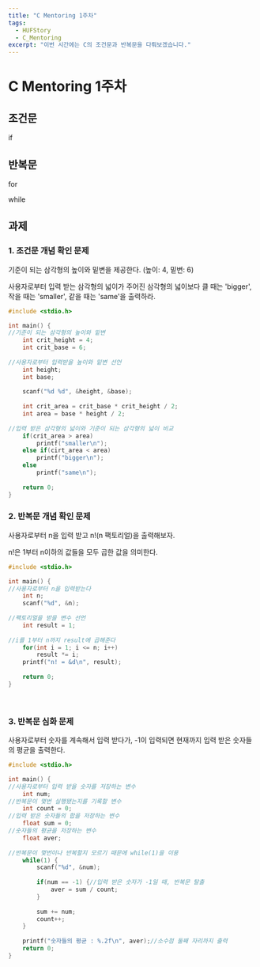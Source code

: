 ```yaml
---
title: "C Mentoring 1주차"
tags:
  - HUFStory
  - C_Mentoring
excerpt: "이번 시간에는 C의 조건문과 반복문을 다뤄보겠습니다."
---
```


# C Mentoring 1주차

## 조건문

if

## 반복문

for



while

## 과제

### 1. 조건문 개념 확인 문제

기준이 되는 삼각형의 높이와 밑변을 제공한다. (높이: 4, 밑변: 6)

사용자로부터 입력 받는 삼각형의 넓이가 주어진 삼각형의 넓이보다 클 때는 'bigger', 작을 때는 'smaller', 같을 때는 'same'을 출력하라.

```c
#include <stdio.h>

int main() {
//기준이 되는 삼각형의 높이와 밑변
    int crit_height = 4;
    int crit_base = 6;
    
//사용자로부터 입력받을 높이와 밑변 선언
    int height;
    int base;
    
    scanf("%d %d", &height, &base);
    
    int crit_area = crit_base * crit_height / 2;
    int area = base * height / 2;
    
//입력 받은 삼각형의 넓이와 기준이 되는 삼각형의 넓이 비교
    if(crit_area > area)
        printf("smaller\n");
    else if(cirt_area < area)
        printf("bigger\n");
    else
        printf("same\n");
    
    return 0;
}
```



### 2. 반복문 개념 확인 문제

사용자로부터 n을 입력 받고 n!(n 팩토리얼)을 출력해보자.

n!은 1부터 n이하의 값들을 모두 곱한 값을 의미한다.

```c
#include <stdio.h>

int main() {
//사용자로부터 n을 입력받는다
    int n;
    scanf("%d", &n);
    
//팩토리얼을 받을 변수 선언
    int result = 1;
    
//i를 1부터 n까지 result에 곱해준다
    for(int i = 1; i <= n; i++)
        result *= i;
    printf("n! = &d\n", result);
    
    return 0;
}
```

​	

### 3. 반복문 심화 문제

사용자로부터 숫자를 계속해서 입력 받다가, -1이 입력되면 현재까지 입력 받은 숫자들의 평균을 출력한다.

```c
#include <stdio.h>

int main() {
//사용자로부터 입력 받을 숫자를 저장하는 변수
    int num;
//반복문이 몇번 실행됐는지를 기록할 변수
    int count = 0;
//입력 받은 숫자들의 합을 저장하는 변수
    float sum = 0;
//숫자들의 평균을 저장하는 변수
    float aver;
    
//반복문이 몇번이나 반복할지 모르기 때문에 while(1)을 이용
    while(1) {
        scanf("%d", &num);
        
        if(num == -1) {//입력 받은 숫자가 -1일 때, 반복문 탈출
            aver = sum / count;
        }
        
        sum += num;
        count++;
    }
    
    printf("숫자들의 평균 : %.2f\n", aver);//소수점 둘째 자리까지 출력
    return 0;
}
```


